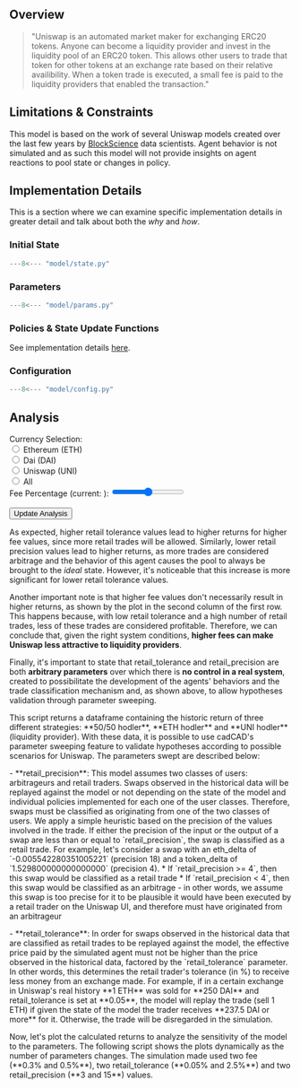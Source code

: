 ## Overview
> "Uniswap is an automated market maker for exchanging ERC20 tokens. Anyone can become a liquidity provider and invest in the liquidity pool of an ERC20 token. This allows other users to trade that token for other tokens at an exchange rate based on their relative availibility. When a token trade is executed, a small fee is paid to the liquidity providers that enabled the transaction."

## Limitations & Constraints
This model is based on the work of several Uniswap models created over the last few years by [BlockScience](https://block.science) data scientists. Agent behavior is not simulated and as such this model will not provide insights on agent reactions to pool state or changes in policy.

## Implementation Details
This is a section where we can examine specific implementation details in greater detail and talk about both the *why* and *how*.

### Initial State
```python
---8<--- "model/state.py"
```

### Parameters
```python
---8<--- "model/params.py"
```

### Policies & State Update Functions
See implementation details [here](updates.md).

### Configuration
```python
---8<--- "model/config.py"
```

## Analysis
<div id="analysis">
    <div id="controls">
        <div>
            <span>Currency Selection:</span>
            <br />
            <input id="river-selection-blue" name="river-selection" value="blue" type="radio" class="radio">
            <label for="river-selection-blue">Ethereum (ETH)</label>
            <br />
            <input id="river-selection-white" name="river-selection" value="white" type="radio" class="radio">
            <label for="river-selection-white">Dai (DAI)</label>
            <br />
            <input id="river-selection-atbara" name="river-selection" value="atbara" type="radio" class="radio">
            <label for="river-selection-atbara">Uniswap (UNI)</label>
            <br />
            <input id="river-selection-all" name="river-selection" value="all" type="radio" class="radio">
            <label for="river-selection-all">All</label>
        </div>
        <div>
            <label for="reserve-selection">Fee Percentage (current: <span id="reserve-selection-details"></span>):</label>
            <input id="reserve-selection" type="range" min="0" max="100" step="10" class="slider">
            <br />
            <br />
            <div>
                <input type="button" id="run-simulation" class="button" value="Update Analysis">
            </div>
        </div>
    </div>
    <div id="spacer"></div>
    <div class="plots">
        <div id="ridgeline"></div>
    </div>
    <p>As expected, higher retail tolerance values lead to higher returns for higher fee values, since more retail trades will be allowed. Similarly, lower retail precision values lead to higher returns, as more trades are considered arbitrage and the behavior of this agent causes the pool to always be brought to the <i>ideal</i> state. However, it's noticeable that this increase is more significant for lower retail tolerance values.</p>
    <p>Another important note is that higher fee values don't necessarily result in higher returns, as shown by the plot in the second column of the first row. This happens because, with low retail tolerance and a high number of retail trades, less of these trades are considered profitable. Therefore, we can conclude that, given the right system conditions, <strong>higher fees can make Uniswap less attractive to liquidity providers</strong>.</p>
    <p>Finally, it's important to state that retail_tolerance and retail_precision are both <strong>arbitrary parameters</strong> over which there is <strong>no control in a real system</strong>, created to possibilitate the development of the agents' behaviors and the trade classification mechanism and, as shown above, to allow hypotheses validation through parameter sweeping.</p>
    <div class="plots">
        <div id="river-flow-rate"></div>
        <div id="reservoir-level"></div>
    </div>
    <p>This script returns a dataframe containing the historic return of three different strategies: **50/50 hodler**, **ETH hodler** and **UNI hodler** (liquidity provider). With these data, it is possible to use cadCAD's parameter sweeping feature to validate hypotheses according to possible scenarios for Uniswap. The parameters swept are described below:</p>
    <p>- **retail_precision**: This model assumes two classes of users: arbitrageurs and retail traders. Swaps observed in the historical data will be replayed against the model or not depending on the state of the model and individual policies implemented for each one of the user classes. Therefore, swaps must be classified as originating from one of the two classes of users. We apply a simple heuristic based on the precision of the values involved in the trade. If either the precision of the input or the output of a swap are less than or equal to `retail_precision`, the swap is classified as a retail trade. For example, let's consider a swap with an eth_delta of `-0.005542280351005221` (precision 18) and a token_delta of `1.529800000000000000` (precision 4). 
      * If `retail_precision >= 4`, then this swap would be classified as a retail trade
      * If `retail_precision < 4`, then this swap would be classified as an arbitrage - in other words, we assume this swap is too precise for it to be plausible it would have been executed by a retail trader on the Uniswap UI, and therefore must have originated from an arbitrageur</p>
    <p>- **retail_tolerance**: In order for swaps observed in the historical data that are classified as retail trades to be replayed against the model, the effective price paid by the simulated agent must not be higher than the price observed in the historical data, factored by the `retail_tolerance` parameter. In other words, this determines the retail trader's tolerance (in %) to receive less money from an exchange made. For example, if in a certain exchange in Uniswap's real history **1 ETH** was sold for **250 DAI** and retail_tolerance is set at **0.05**, the model will replay the trade (sell 1 ETH) if given the state of the model the trader receives **237.5 DAI or more** for it. Otherwise, the trade will be disregarded in the simulation.</p>
    <p>Now, let's plot the calculated returns to analyze the sensitivity of the model to the parameters. The following script shows the plots dynamically as the number of parameters changes. The simulation made used two fee (**0.3% and 0.5%**), two retail_tolerance (**0.05% and 2.5%**) and two retail_precision (**3 and 15**) values.</p>
    <div class="plots">
        <div id="donut"></div>
        <div id="scatter-plot"></div>
    </div>
</div>